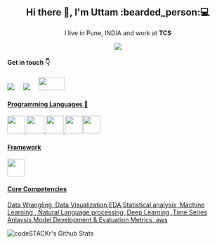 <h2 align='center'> Hi there 👋, I'm Uttam  :bearded_person:💻 </h2>

<p align='center'>
  I live in Pune, INDIA and work at <b>TCS</b> 
</p>

<p align='center'>
  <a href="#"><img src="https://visitor-badge.glitch.me/badge?page_id=Uttam580.Uttam580"></a>
</p>



####  Get in touch :point_down: 

  <a href="#"><img src="https://img.shields.io/badge/linkedin-%230077B5.svg?&style=for-the-badge&logo=linkedin&logoColor=white" /></a>&nbsp;&nbsp;&nbsp;&nbsp;
  <a href="mailto:choudharyuttam94@gmail.com?subject=Olá%20Uttam"><img src="https://img.shields.io/badge/gmail-%23D14836.svg?&style=for-the-badge&logo=gmail&logoColor=white" /></a>&nbsp;&nbsp;&nbsp;&nbsp;
<a href ="https://medium.com/@uttam94"> <img src = "https://github.com/Uttam580/Uttam580/blob/master/img/medium.png" width=60 height=30>

#### Programming Languages  :rocket:

<img src="https://github.com/Uttam580/Uttam580/blob/master/img/python.png" width=40 height=40>  <img src="https://github.com/Uttam580/Uttam580/blob/master/img/r.jpg" width=40 height=40>  <img src="https://github.com/Uttam580/Uttam580/blob/master/img/html.png" width=40 height=40> <img src="https://github.com/Uttam580/Uttam580/blob/master/img/css.jpg" width=40 height=40><img src="https://github.com/Uttam580/Uttam580/blob/master/img/js.png" width=40 height=40>


####  Framework 
<img src="https://github.com/Uttam580/Uttam580/blob/master/img/flask.png" width=40 height=40>  


#### Core Competencies

Data Wrangling, Data Visualization,EDA,Statistical analysis ,Machine Learning , Natural Language processing ,Deep Learning ,Time Series Anlaysis,Model Development & Evaluation Metrics, aws

<img align="left" alt="codeSTACKr's Github Stats" src="https://github-readme-stats.vercel.app/api?username=Uttam580&show_icons=true&hide_border=true&theme=radical" />
